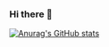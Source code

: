### Hi there 👋
[![Anurag's GitHub stats](https://github-readme-stats.vercel.app/api?username=ae-GYEONGWON)](https://github.com/anuraghazra/github-readme-stats)

<!--
**ae-GYEONGWON/ae-GYEONGWON** is a ✨ _special_ ✨ repository because its `README.md` (this file) appears on your GitHub profile.

Here are some ideas to get you started:

- 🔭 I’m currently working on ...
- 🌱 I’m currently learning ...
- 👯 I’m looking to collaborate on ...
- 🤔 I’m looking for help with ...
- 💬 Ask me about ...
- 📫 How to reach me: ...
- 😄 Pronouns: ...
- ⚡ Fun fact: ...
--> 
 
    
